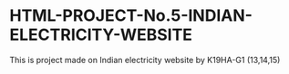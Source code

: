 # HTML-PROJECT-No.5-INDIAN-ELECTRICITY-WEBSITE
This is project made on Indian electricity website by K19HA-G1 (13,14,15)
